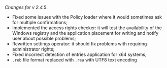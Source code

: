 _Changes for v 2.4.5_:
- Fixed some issues with the Policy loader where it would sometimes ask for multiple confirmations;
- Implemented the access rights checker: it will test the availability of the Windows registry and the application placement for writing and notify user about possible problems;
- Rewritten settings operator: it should fix problems with requiring administrator rights;
- Fixed incorrect detection of entries application for x64 systems;
- `.reb` file format replaced with `.reu` with UTF8 text encoding
